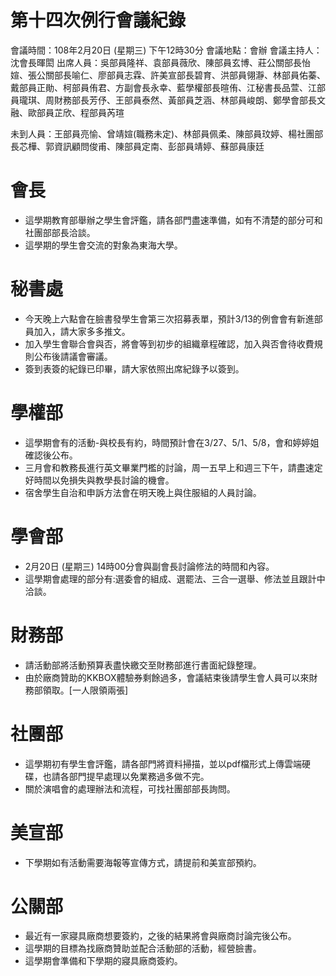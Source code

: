 第十四次例行會議紀錄
===
會議時間：108年2月20日 (星期三) 下午12時30分
會議地點：會辦
會議主持人：沈會長暉閎
出席人員：吳部員隆祥、袁部員薇欣、陳部員玄博、莊公關部長怡媗、張公關部長喻仁、廖部員志霖、許美宣部長碧育、洪部員翎瀞、林部員佑蓁、戴部員正勛、柯部員侑君、方副會長永幸、藍學權部長暄侑、江秘書長品萱、江部員瓏琪、周財務部長芳伃、王部員泰然、黃部員芝涵、林部員峻朗、鄭學會部長文融、歐部員芷欣、程部員芮瑄


未到人員：王部員亮愉、曾靖媗(職務未定)、林部員佩柔、陳部員玟婷、楊社團部長芯樺、郭資訊顧問俊甫、陳部員定南、彭部員靖婷、蘇部員康廷

# 會長

- 這學期教育部舉辦之學生會評鑑，請各部門盡速準備，如有不清楚的部分可和社團部部長洽談。
- 這學期的學生會交流的對象為東海大學。

# 秘書處

- 今天晚上六點會在臉書發學生會第三次招募表單，預計3/13的例會會有新進部員加入，請大家多多推文。
- 加入學生會聯合會與否，將會等到初步的組織章程確認，加入與否會待收費規則公布後請議會審議。
- 簽到表簽的紀錄已印畢，請大家依照出席紀錄予以簽到。

# 學權部

- 這學期會有的活動-與校長有約，時間預計會在3/27、5/1、5/8，會和婷婷姐確認後公布。
- 三月會和教務長進行英文畢業門檻的討論，周一五早上和週三下午，請盡速定好時間以免損失與教學長討論的機會。
- 宿舍學生自治和申訴方法會在明天晚上與住服組的人員討論。

# 學會部

- 2月20日 (星期三) 14時00分會與副會長討論修法的時間和內容。
- 這學期會處理的部分有:選委會的組成、選罷法、三合一選舉、修法並且跟計中洽談。

# 財務部

- 請活動部將活動預算表盡快繳交至財務部進行書面紀錄整理。
- 由於廠商贊助的KKBOX體驗券剩餘過多，會議結束後請學生會人員可以來財務部領取。[一人限領兩張]

# 社團部

- 這學期初有學生會評鑑，請各部門將資料掃描，並以pdf檔形式上傳雲端硬碟，也請各部門提早處理以免業務過多做不完。
- 關於演唱會的處理辦法和流程，可找社團部部長詢問。

# 美宣部

- 下學期如有活動需要海報等宣傳方式，請提前和美宣部預約。

# 公關部

- 最近有一家寢具廠商想要簽約，之後的結果將會與廠商討論完後公布。
- 這學期的目標為找廠商贊助並配合活動部的活動，經營臉書。
- 這學期會準備和下學期的寢具廠商簽約。
